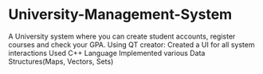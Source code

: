 # University-Management-System
A University system where you can create student accounts, register courses and check your GPA.
Using QT creator:
   Created a UI for all system interactions
   Used C++ Language
   Implemented various Data Structures(Maps, Vectors, Sets)
